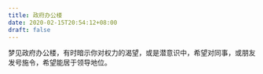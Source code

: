 ```yaml
---
title: 政府办公楼
date: 2020-02-15T20:54:12+08:00
draft: false
---
```


梦见政府办公楼，有时暗示你对权力的渴望，或是潜意识中，希望对同事，或朋友发号施令，希望能居于领导地位。